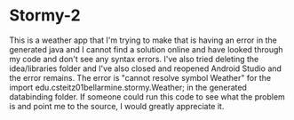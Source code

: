 # Stormy-2
This is a weather app that I'm trying to make that is having an error in the generated java and I cannot find a solution online
and have looked through my code and don't see any syntax errors. I've also tried deleting the idea/libraries folder and I've also
closed and reopened Android Studio and the error remains. The error is "cannot resolve symbol Weather" for the 
import edu.csteitz01bellarmine.stormy.Weather; in the generated databinding folder. If someone could run this code to see what the problem
is and point me to the source, I would greatly appreciate it.

